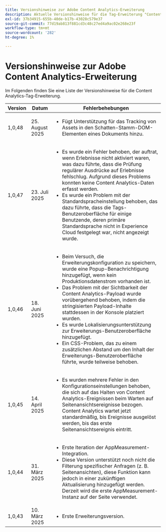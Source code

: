 ```yaml
---
title: Versionshinweise zur Adobe Content Analytics-Erweiterung
description: Aktuelle Versionshinweise für die Tag-Erweiterung "Content Analytics" in Adobe Experience Platform.
exl-id: 37b34915-655b-40de-b17b-43028c579e37
source-git-commit: 77d19ab813f881cd3c48c27ed4a9ac02e268e23f
workflow-type: tm+mt
source-wordcount: '282'
ht-degree: 1%

---
```


# Versionshinweise zur Adobe Content Analytics-Erweiterung

Im Folgenden finden Sie eine Liste der Versionshinweise für die Content Analytics-Tag-Erweiterung.

| Version | Datum | Fehlerbehebungen |
|---|---|---|
| 1,0,48 | &#x200B;25. August 2025 | <ul><li>Fügt Unterstützung für das Tracking von Assets in den Schatten-Stamm-DOM-Elementen eines Dokuments hinzu.</li></ul> |
| 1,0,47 | &#x200B;23. Juli 2025 | <ul><li>Es wurde ein Fehler behoben, der auftrat, wenn Erlebnisse nicht aktiviert waren, was dazu führte, dass die Prüfung regulärer Ausdrücke auf Erlebnisse fehlschlug. Aufgrund dieses Problems konnten keine Content Analytics-Daten erfasst werden.</li><li>Es wurde ein Problem mit der Standardspracheinstellung behoben, das dazu führte, dass die Tags-Benutzeroberfläche für einige Benutzende, deren primäre Standardsprache nicht in Experience Cloud festgelegt war, nicht angezeigt wurde.</li></ul> |
| 1,0,46 | &#x200B;18. Juni 2025 | <ul><li>Beim Versuch, die Erweiterungskonfiguration zu speichern, wurde eine Popup-Benachrichtigung hinzugefügt, wenn kein Produktionsdatenstrom vorhanden ist.</li><li>Das Problem mit der Sichtbarkeit der Content Analytics-Payload wurde vorübergehend behoben, indem die stringisierten Payload-Inhalte stattdessen in der Konsole platziert wurden.</li><li>Es wurde Lokalisierungsunterstützung zur Erweiterungs-Benutzeroberfläche hinzugefügt.</li><li>Ein CSS-Problem, das zu einem zusätzlichen Abstand um den Inhalt der Erweiterungs-Benutzeroberfläche führte, wurde teilweise behoben.</li></ul> |
| 1,0,45 | &#x200B;14. April 2025 | <ul><li>Es wurden mehrere Fehler in den Konfigurationseinstellungen behoben, die sich auf das Halten von Content Analytics-Ereignissen beim Warten auf Seitenansichtsereignisse bezogen. Content Analytics wartet jetzt standardmäßig, bis Ereignisse ausgelöst werden, bis das erste Seitenansichtsereignis eintritt.</li></ul> |
| 1,0,44 | &#x200B;31. März 2025 | <ul><li>Erste Iteration der AppMeasurement-Integration.</li><li>Diese Version unterstützt noch nicht die Filterung spezifischer Anfragen (z. B. Seitenansichten), diese Funktion kann jedoch in einer zukünftigen Aktualisierung hinzugefügt werden. Derzeit wird die erste AppMeasurement-Instanz auf der Seite verwendet.</li></ul> |
| 1,0,43 | &#x200B;10. März 2025 | <ul><li>Erste Erweiterungsversion.</li></ul> |
